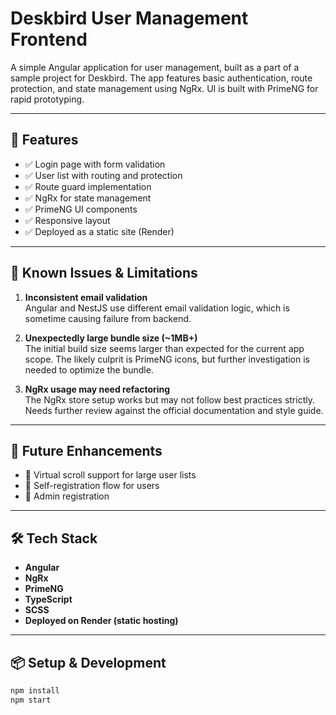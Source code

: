 # Deskbird User Management Frontend

A simple Angular application for user management, built as a part of a sample project for Deskbird. The app features basic authentication, route protection, and state management using NgRx. UI is built with PrimeNG for rapid prototyping.

---

## 🚀 Features

- ✅ Login page with form validation
- ✅ User list with routing and protection
- ✅ Route guard implementation
- ✅ NgRx for state management
- ✅ PrimeNG UI components
- ✅ Responsive layout
- ✅ Deployed as a static site (Render)

---

## 🐞 Known Issues & Limitations

1. **Inconsistent email validation**  
   Angular and NestJS use different email validation logic, which is sometime causing failure from backend.

2. **Unexpectedly large bundle size (~1MB+)**  
   The initial build size seems larger than expected for the current app scope. The likely culprit is PrimeNG icons, but further investigation is needed to optimize the bundle.

3. **NgRx usage may need refactoring**  
   The NgRx store setup works but may not follow best practices strictly. Needs further review against the official documentation and style guide.

---

## 🔮 Future Enhancements

- 🚧 Virtual scroll support for large user lists
- 📝 Self-registration flow for users
- 🔐 Admin registration

---

## 🛠 Tech Stack

- **Angular**
- **NgRx**
- **PrimeNG**
- **TypeScript**
- **SCSS**
- **Deployed on Render (static hosting)**

---

## 📦 Setup & Development

```bash
npm install
npm start
```